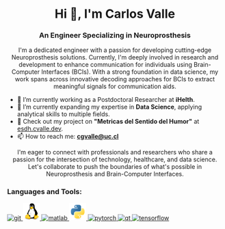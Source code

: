 <h1 align="center">Hi 👋, I'm Carlos Valle</h1>
<h3 align="center">An Engineer Specializing in Neuroprosthesis</h3>

<p align="center">I'm a dedicated engineer with a passion for developing cutting-edge Neuroprosthesis solutions. Currently, I'm deeply involved in research and development to enhance communication for individuals using Brain-Computer Interfaces (BCIs). With a strong foundation in data science, my work spans across innovative decoding approaches for BCIs to extract meaningful signals for communication aids.</p>

- 🔭 I’m currently working as a Postdoctoral Researcher at **iHelth**.
- 🌱 I’m currently expanding my expertise in **Data Science**, applying analytical skills to multiple fields.
- 🚀 Check out my project on **"Metricas del Sentido del Humor"** at [esdh.cvalle.dev](http://esdh.cvalle.dev).
- 📫 How to reach me: **cgvalle@uc.cl**

<p align="center">I'm eager to connect with professionals and researchers who share a passion for the intersection of technology, healthcare, and data science. Let's collaborate to push the boundaries of what's possible in Neuroprosthesis and Brain-Computer Interfaces.</p>



<h3 align="left">Languages and Tools:</h3>
<p align="left"> <a href="https://git-scm.com/" target="_blank"> <img src="https://www.vectorlogo.zone/logos/git-scm/git-scm-icon.svg" alt="git" width="40" height="40"/> </a> <a href="https://www.linux.org/" target="_blank"> <img src="https://raw.githubusercontent.com/devicons/devicon/master/icons/linux/linux-original.svg" alt="linux" width="40" height="40"/> </a> <a href="https://www.mathworks.com/" target="_blank"> <img src="https://upload.wikimedia.org/wikipedia/commons/2/21/Matlab_Logo.png" alt="matlab" width="40" height="40"/> </a> <a href="https://www.python.org" target="_blank"> <img src="https://raw.githubusercontent.com/devicons/devicon/master/icons/python/python-original.svg" alt="python" width="40" height="40"/> </a> <a href="https://pytorch.org/" target="_blank"> <img src="https://www.vectorlogo.zone/logos/pytorch/pytorch-icon.svg" alt="pytorch" width="40" height="40"/> </a> <a href="https://www.qt.io/" target="_blank"> <img src="https://upload.wikimedia.org/wikipedia/commons/0/0b/Qt_logo_2016.svg" alt="qt" width="40" height="40"/> </a> <a href="https://www.tensorflow.org" target="_blank"> <img src="https://www.vectorlogo.zone/logos/tensorflow/tensorflow-icon.svg" alt="tensorflow" width="40" height="40"/> </a> </p>
